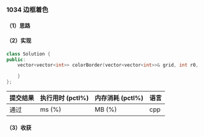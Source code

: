 ### 1034 边框着色

#### （1）思路

#### （2）实现

```cpp
class Solution {
public:
    vector<vector<int>> colorBorder(vector<vector<int>>& grid, int r0, int c0, int color) {

    }
};
```

| 提交结果 | 执行用时 (pctl%) | 内存消耗 (pctl%) | 语言 |
|:---------|:-----------------|:-----------------|:-----|
| 通过     |  ms (%)   |  MB (%)  | cpp  |

#### （3）收获
